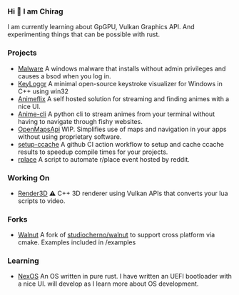 ### Hi 👋 I am Chirag

I am currently learning about GpGPU, Vulkan Graphics API. And experimenting things that can be possible with rust.

### Projects

- [Malware](https://github.com/chirag-droid/Malware) A windows malware that installs without admin privileges and causes a bsod when you log in.
- [KeyLoggr](https://github.com/chirag-droid/KeyLoggr) A minimal open-source keystroke visualizer for Windows in C++ using win32
- [Animeflix](https://github.com/chirag-droid/animeflix) A self hosted solution for streaming and finding animes with a nice UI.
- [Anime-cli](https://github.com/chirag-droid/anime-cli) A python cli to stream animes from your terminal without having to navigate through fishy websites.
- [OpenMapsApi](https://openmapsapi.up.railway.app/) WIP. Simplifies use of maps and navigation in your apps without using proprietary software.
- [setup-ccache](https://github.com/marketplace/actions/setup-ccache-windows-linux-macos) A github CI action workflow to setup and cache ccache results to speedup compile times for your projects.
- [rplace](https://github.com/r/rplace) A script to automate r/place event hosted by reddit.

### Working On

- [Render3D](https://github.com/chirag-droid/Render3D) ⚠️ C++ 3D renderer using Vulkan APIs that converts your lua scripts to video.

### Forks

- [Walnut](https://github.com/chirag-droid/Walnut) A fork of [studiocherno/walnut](https://github.com/studiocherno/walnut) to support cross platform via cmake. Examples included in /examples

### Learning

- [NexOS](https://github.com/chirag-droid/NexOS) An OS written in pure rust. I have written an UEFI bootloader with a nice UI. will develop as I learn more about OS development.
